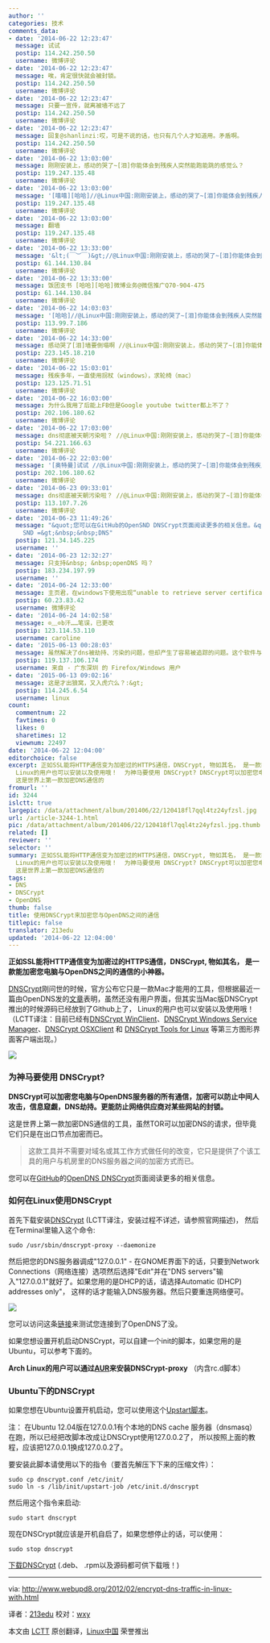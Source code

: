 ```yaml
---
author: ''
categories: 技术
comments_data:
- date: '2014-06-22 12:23:47'
  message: 试试
  postip: 114.242.250.50
  username: 微博评论
- date: '2014-06-22 12:23:47'
  message: 唉，肯定很快就会被封锁。
  postip: 114.242.250.50
  username: 微博评论
- date: '2014-06-22 12:23:47'
  message: 只要一宣传，就离被墙不远了
  postip: 114.242.250.50
  username: 微博评论
- date: '2014-06-22 12:23:47'
  message: 回复@shanlinzi:哎，可是不说的话，也只有几个人才知道用。矛盾啊。
  postip: 114.242.250.50
  username: 微博评论
- date: '2014-06-22 13:03:00'
  message: 刚刚安装上，感动的哭了~[泪]你能体会到残疾人突然能跑能跳的感觉么？
  postip: 119.247.135.48
  username: 微博评论
- date: '2014-06-22 13:03:00'
  message: '[嘻嘻][哈哈]//@Linux中国:刚刚安装上，感动的哭了~[泪]你能体会到残疾人突然能跑能跳的感觉么？'
  postip: 119.247.135.48
  username: 微博评论
- date: '2014-06-22 13:03:00'
  message: 翻墙
  postip: 119.247.135.48
  username: 微博评论
- date: '2014-06-22 13:33:00'
  message: '&lt;(￣︶￣)&gt;//@Linux中国:刚刚安装上，感动的哭了~[泪]你能体会到残疾人突然能跑能跳的感觉么？'
  postip: 61.144.130.84
  username: 微博评论
- date: '2014-06-22 13:33:00'
  message: 饭团支书 [哈哈][哈哈]微博业务@微信推广Q70-904-475
  postip: 61.144.130.84
  username: 微博评论
- date: '2014-06-22 14:03:03'
  message: '[哈哈]//@Linux中国:刚刚安装上，感动的哭了~[泪]你能体会到残疾人突然能跑能跳的感觉么？'
  postip: 113.99.7.186
  username: 微博评论
- date: '2014-06-22 14:33:00'
  message: 感动哭了[泪]墙要倒塌啊 //@Linux中国:刚刚安装上，感动的哭了~[泪]你能体会到残疾人突然能跑能跳的感觉么？
  postip: 223.145.18.210
  username: 微博评论
- date: '2014-06-22 15:03:01'
  message: 残疾多年，一直使用拐杖（windows），求轮椅（mac）
  postip: 123.125.71.51
  username: 微博评论
- date: '2014-06-22 16:03:00'
  message: 为什么我用了后能上FB但是Google youtube twitter都上不了？
  postip: 202.106.180.62
  username: 微博评论
- date: '2014-06-22 17:03:00'
  message: dns彻底被天朝污染啦？ //@Linux中国:刚刚安装上，感动的哭了~[泪]你能体会到残疾人突然能跑能跳的感觉么？
  postip: 54.221.166.63
  username: 微博评论
- date: '2014-06-22 22:03:00'
  message: '[奥特曼]试试 //@Linux中国:刚刚安装上，感动的哭了~[泪]你能体会到残疾人突然能跑能跳的感觉么？'
  postip: 202.106.180.62
  username: 微博评论
- date: '2014-06-23 09:33:01'
  message: dns彻底被天朝污染啦？ //@Linux中国:刚刚安装上，感动的哭了~[泪]你能体会到残疾人突然能跑能跳的感觉么？
  postip: 113.107.7.26
  username: 微博评论
- date: '2014-06-23 11:49:26'
  message: "&quot;您可以在GitHub的OpenSND DNSCrypt页面阅读更多的相关信息。&quot;<br />\r\n<br />\r\n有错别字
    SND =&gt;&nbsp;&nbsp;DNS"
  postip: 121.34.145.225
  username: ''
- date: '2014-06-23 12:32:27'
  message: 只支持&nbsp; &nbsp;openDNS 吗？
  postip: 183.234.197.99
  username: ''
- date: '2014-06-24 12:33:00'
  message: 主页君，在windows下使用出现“unable to retrieve server certificates”的提示怎么破？而且GG还是无法登陆上去。不知有木有解决办法
  postip: 60.23.83.42
  username: 微博评论
- date: '2014-06-24 14:02:58'
  message: ⊙﹏⊙b汗……笔误，已更改
  postip: 123.114.53.110
  username: caroline
- date: '2015-06-13 00:28:03'
  message: 虽然解决了dns被劫持、污染的问题，但却产生了容易被追踪的问题。这个软件与服务器通讯会发送一个身份验证的key，通过这个key就可以识别、锁定你，即使你更换了ip，甚至使用了vpn、隧道、代理。这个key是不变且唯一的，服务器始终知道是你。而且知道你一直在访问哪些网站。
  postip: 119.137.106.174
  username: 来自 - 广东深圳 的 Firefox/Windows 用户
- date: '2015-06-13 09:02:16'
  message: 这是才出狼窝，又入虎穴么？:&gt;
  postip: 114.245.6.54
  username: linux
count:
  commentnum: 22
  favtimes: 0
  likes: 0
  sharetimes: 12
  viewnum: 22497
date: '2014-06-22 12:04:00'
editorchoice: false
excerpt: 正如SSL能将HTTP通信变为加密过的HTTPS通信，DNSCrypt, 物如其名， 是一款能加密您电脑与OpenDNS之间的通信的小神器。 DNSCrypt刚问世的时候，官方公布它只是一款Mac才能用的工具，但根据最近一篇由OpenDNS发的文章表明，虽然还没有用户界面，但其实当Mac版DNSCrypt推出的时候源码已经放到了Github上了，
  Linux的用户也可以安装以及使用哦！  为神马要使用 DNSCrypt? DNSCrypt可以加密您电脑与OpenDNS服务器的所有通信，加密可以防止中间人攻击，信息窥觑，DNS劫持。更能防止网络供应商对某些网站的封锁。
  这是世界上第一款加密DNS通信的
fromurl: ''
id: 3244
islctt: true
largepic: /data/attachment/album/201406/22/120418fl7qql4tz24yfzsl.jpg
url: /article-3244-1.html
pic: /data/attachment/album/201406/22/120418fl7qql4tz24yfzsl.jpg.thumb.jpg
related: []
reviewer: ''
selector: ''
summary: 正如SSL能将HTTP通信变为加密过的HTTPS通信，DNSCrypt, 物如其名， 是一款能加密您电脑与OpenDNS之间的通信的小神器。 DNSCrypt刚问世的时候，官方公布它只是一款Mac才能用的工具，但根据最近一篇由OpenDNS发的文章表明，虽然还没有用户界面，但其实当Mac版DNSCrypt推出的时候源码已经放到了Github上了，
  Linux的用户也可以安装以及使用哦！  为神马要使用 DNSCrypt? DNSCrypt可以加密您电脑与OpenDNS服务器的所有通信，加密可以防止中间人攻击，信息窥觑，DNS劫持。更能防止网络供应商对某些网站的封锁。
  这是世界上第一款加密DNS通信的
tags:
- DNS
- DNSCrypt
- OpenDNS
thumb: false
title: 使用DNSCrypt来加密您与OpenDNS之间的通信
titlepic: false
translator: 213edu
updated: '2014-06-22 12:04:00'
---
```


**正如SSL能将HTTP通信变为加密过的HTTPS通信，DNSCrypt, 物如其名， 是一款能加密您电脑与OpenDNS之间的通信的小神器。**


[DNSCrypt](http://dnscrypt.org/)刚问世的时候，官方公布它只是一款Mac才能用的工具，但根据最近一篇由OpenDNS发的[文章](https://blog.opendns.com/2012/02/16/tales-from-the-dnscrypt-linux-rising/)表明，虽然还没有用户界面，但其实当Mac版DNSCrypt推出的时候源码已经放到了Github上了， Linux的用户也可以安装以及使用哦！（LCTT译注：目前已经有[DNSCrypt WinClient](https://github.com/Noxwizard/dnscrypt-winclient)、[DNSCrypt Windows Service Manager](http://simonclausen.dk/projects/dnscrypt-winservicemgr/)、[DNSCrypt OSXClient](https://github.com/alterstep/dnscrypt-osxclient) 和 [DNSCrypt Tools for Linux](http://opendesktop.org/content/show.php/DNScrypt+Tools?content=164488) 等第三方图形界面客户端出现。）


![](/data/attachment/album/201406/22/120418fl7qql4tz24yfzsl.jpg)


### 为神马要使用 DNSCrypt?


**DNSCrypt可以加密您电脑与OpenDNS服务器的所有通信，加密可以防止中间人攻击，信息窥觑，DNS劫持。更能防止网络供应商对某些网站的封锁。**


这是世界上第一款加密DNS通信的工具，虽然TOR可以加密DNS的请求，但毕竟它们只是在出口节点加密而已。



> 
> 这款工具并不需要对域名或其工作方式做任何的改变，它只是提供了个该工具的用户与机房里的DNS服务器之间的加密方式而已。
> 
> 
> 


您可以在[GitHub](https://github.com/opendns/dnscrypt-proxy)的[OpenDNS DNSCrypt](http://www.opendns.com/technology/dnscrypt/)页面阅读更多的相关信息。


### 如何在Linux使用DNSCrypt


首先下载安装[DNSCrypt](http://download.dnscrypt.org/dnscrypt-proxy/) (LCTT译注，安装过程不详述，请参照官网描述)， 然后在Terminal里输入这个命令:



```
sudo /usr/sbin/dnscrypt-proxy --daemonize
```

然后把您的DNS服务器调成"127.0.0.1" - 在GNOME界面下的话，只要到Network Connections（网络连接）选项然后选择"Edit"并在"DNS servers"输入"127.0.0.1"就好了。如果您用的是DHCP的话，请选择Automatic (DHCP) addresses only"， 这样的话才能输入DNS服务器。然后只要重连网络便可。


![](/data/attachment/album/201406/22/120239uzijojill1ll4ee0.png)


您可以访问这条[链接](http://www.opendns.com/welcome)来测试您连接到了OpenDNS了没。


如果您想设置开机启动DNSCrypt，可以自建一个init的脚本，如果您用的是Ubuntu，可以参考下面的。


**Arch Linux的用户可以通过[AUR](http://aur.archlinux.org/packages.php?ID=54702)来安装DNSCrypt-proxy** （内含rc.d脚本）


### Ubuntu下的DNSCrypt


如果您想在Ubuntu设置开机启动，您可以使用这个[Upstart脚本](http://webupd8.googlecode.com/files/dnscrypt-0.2.tar.gz)。


注： 在Ubuntu 12.04版在127.0.0.1有个本地的DNS cache 服务器（dnsmasq）在跑，所以已经把改脚本改成让DNSCrypt使用127.0.0.2了， 所以按照上面的教程，应该把127.0.0.1换成127.0.0.2了。


要安装此脚本请使用以下的指令（要首先解压下下来的压缩文件）：



```
sudo cp dnscrypt.conf /etc/init/
sudo ln -s /lib/init/upstart-job /etc/init.d/dnscrypt

```

然后用这个指令来启动:



```
sudo start dnscrypt

```

现在DNSCrypt就应该是开机自启了，如果您想停止的话，可以使用：



```
sudo stop dnscrypt

```

[下载DNSCrypt](https://github.com/opendns/dnscrypt-proxy/downloads) (.deb、 .rpm以及源码都可供下载哦！)




---


via: <http://www.webupd8.org/2012/02/encrypt-dns-traffic-in-linux-with.html>


译者：[213edu](https://github.com/213edu) 校对：[wxy](https://github.com/wxy)


本文由 [LCTT](https://github.com/LCTT/TranslateProject) 原创翻译，[Linux中国](http://linux.cn/) 荣誉推出